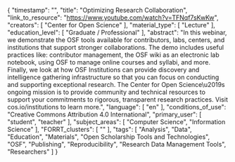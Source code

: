 {
    "timestamp": "",
    "title": "Optimizing Research Collaboration",
    "link_to_resource": "https://www.youtube.com/watch?v=TFNqf7sKwKw",
    "creators": [
        "Center for Open Science"
    ],
    "material_type": [
        "Lecture"
    ],
    "education_level": [
        "Graduate / Professional"
    ],
    "abstract": "In this webinar, we demonstrate the OSF tools available for contributors, labs, centers, and institutions that support stronger collaborations. The demo includes useful practices like: contributor management, the OSF wiki as an electronic lab notebook, using OSF to manage online courses and syllabi, and more. Finally, we look at how OSF Institutions can provide discovery and intelligence gathering infrastructure so that you can focus on conducting and supporting exceptional research. The Center for Open Science\u2019s ongoing mission is to provide community and technical resources to support your commitments to rigorous, transparent research practices. Visit cos.io/institutions to learn more.",
    "language": [
        "en"
    ],
    "conditions_of_use": "Creative Commons Attribution 4.0 International",
    "primary_user": [
        "student",
        "teacher"
    ],
    "subject_areas": [
        "Computer Science",
        "Information Science"
    ],
    "FORRT_clusters": [
        ""
    ],
    "tags": [
        "Analysis",
        "Data",
        "Education",
        "Materials",
        "Open Scholarship Tools and Technologies",
        "OSF",
        "Publishing",
        "Reproducibility",
        "Research Data Management Tools",
        "Researchers"
    ]
}